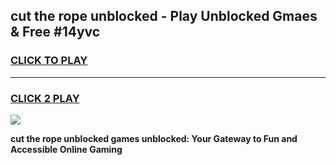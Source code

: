 
## cut the rope unblocked - Play Unblocked Gmaes & Free #14yvc
<h3>
<a href="https://news.freeplayer.one?title=cut_the_rope_unblocked&ref=24F">CLICK TO PLAY</a></h3>
<hr>

<h3>
<a href="https://news.freeplayer.one?title=cut_the_rope_unblocked&ref=24F">CLICK 2 PLAY</a>
  
</h3>

<a href="https://news.freeplayer.one?title=cut_the_rope_unblocked&ref=24F/"><img src="https://clearcache.store/games.png"></a>


**cut the rope unblocked games unblocked: Your Gateway to Fun and Accessible Online Gaming**
